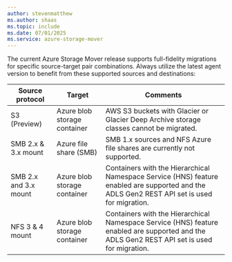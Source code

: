 ```yaml
---
author: stevenmatthew
ms.author: shaas
ms.topic: include
ms.date: 07/01/2025
ms.service: azure-storage-mover
---
```

<!-- 
!########################################################

ATTENTION: 
This is an include for several Storage Mover articles.
Handle file and content with care.

!########################################################
-->

The current Azure Storage Mover release supports full-fidelity migrations for specific source-target pair combinations. Always utilize the latest agent version to benefit from these supported sources and destinations:

|Source protocol        |Target                                                | Comments                                                                                |
|-----------------------|------------------------------------------------------|-----------------------------------------------------------------------------------------|
| S3 (Preview)          | Azure blob storage container                         | AWS S3 buckets with Glacier or Glacier Deep Archive storage classes cannot be migrated. |
| SMB 2.x & 3.x mount   | Azure file share (SMB) | SMB 1.x sources and NFS Azure file shares are currently not supported.                  |
| SMB 2.x and 3.x mount | Azure blob storage container                         | Containers with the Hierarchical Namespace Service (HNS) feature enabled are supported and the ADLS Gen2 REST API set is used for migration. |
| NFS 3 & 4 mount       | Azure blob storage container                         | Containers with the Hierarchical Namespace Service (HNS) feature enabled are supported and the ADLS Gen2 REST API set is used for migration. |

